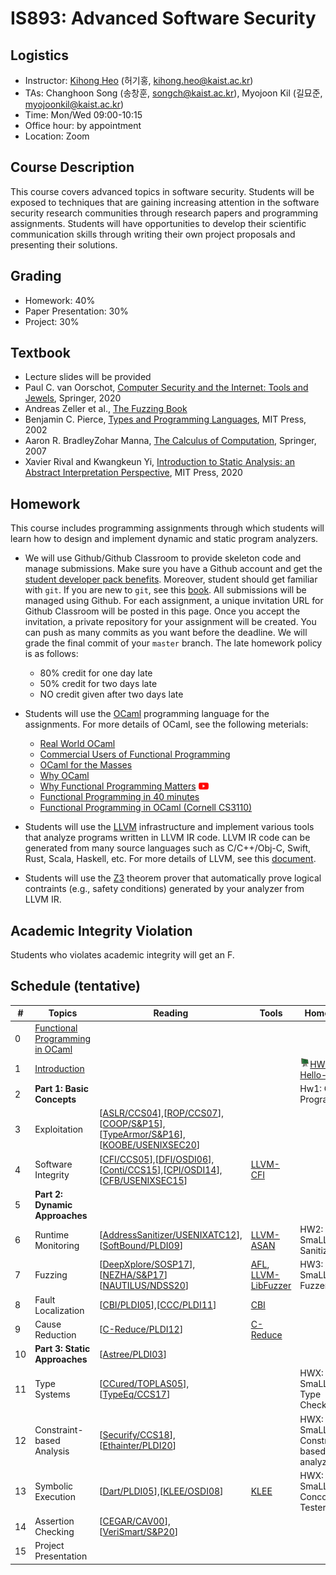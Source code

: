 # IS893: Advanced Software Security

## Logistics
- Instructor: [Kihong Heo](https://kihongheo.kaist.ac.kr) (허기홍, kihong.heo@kaist.ac.kr)
- TAs: Changhoon Song (송창훈, songch@kaist.ac.kr), Myojoon Kil (길묘준, myojoonkil@kaist.ac.kr)
- Time: Mon/Wed 09:00-10:15
- Office hour: by appointment
- Location: Zoom

## Course Description
This course covers advanced topics in software security. Students will be exposed to
techniques that are gaining increasing attention in the software security research
communities through research papers and programming assignments. Students will have
opportunities to develop their scientific communication skills through writing their
own project proposals and presenting their solutions.

## Grading
- Homework: 40%
- Paper Presentation: 30%
- Project: 30%

## Textbook
- Lecture slides will be provided
- Paul C. van Oorschot, [Computer Security and the Internet: Tools and Jewels](https://people.scs.carleton.ca/~paulv/toolsjewels.html), Springer, 2020
- Andreas Zeller et al., [The Fuzzing Book](https://www.fuzzingbook.org)
- Benjamin C. Pierce, [Types and Programming Languages](https://www.cis.upenn.edu/~bcpierce/tapl), MIT Press, 2002
- Aaron R. BradleyZohar Manna, [The Calculus of Computation](https://link.springer.com/book/10.1007/978-3-540-74113-8), Springer, 2007
- Xavier Rival and Kwangkeun Yi, [Introduction to Static Analysis: an Abstract Interpretation Perspective](https://mitpress.mit.edu/books/introduction-static-analysis), MIT Press, 2020

## Homework
This course includes programming assignments through which students will learn how to design and implement dynamic and static program analyzers.

- We will use Github/Github Classroom to provide skeleton code and manage submissions.
Make sure you have a Github account and get the [student developer pack benefits](https://education.github.com/pack).
Moreover, student should get familiar with `git`.
If you are new to `git`, see this [book](https://git-scm.com/book/en/v2).
All submissions will be managed using Github.
For each assignment, a unique invitation URL for Github Classroom will be posted in this page.
Once you accept the invitation, a private repository for your assignment will be created.
You can push as many commits as you want before the deadline. We will grade the final commit of your `master` branch.
The late homework policy is as follows:
  - 80% credit for one day late
  - 50% credit for two days late
  - NO credit given after two days late

- Students will use the [OCaml](https://ocaml.org) programming language for the assignments. For more details of OCaml, see the following meterials:
  - [Real World OCaml](https://dev.realworldocaml.org/index.html)
  - [Commercial Users of Functional Programming](http://cufp.org/2017)
  - [OCaml for the Masses](https://queue.acm.org/detail.cfm?id=2038036)
  - [Why OCaml](https://blog.janestreet.com/why-ocaml/)
  - [Why Functional Programming Matters](https://dl.acm.org/doi/10.1093/comjnl/32.2.98) [<img src="icons/youtube.png" width="16" />](https://youtu.be/1qBHf8DrWR8)
  - [Functional Programming in 40 minutes](https://youtu.be/0if71HOyVjY)
  - [Functional Programming in OCaml (Cornell CS3110)](https://www.cs.cornell.edu/courses/cs3110/2019sp/textbook/)

- Students will use the [LLVM](https://llvm.org) infrastructure and implement various tools that analyze programs written in LLVM IR code.
LLVM IR code can be generated from many source languages such as C/C++/Obj-C, Swift, Rust, Scala, Haskell, etc.
For more details of LLVM, see this [document](https://llvm.org/docs).

- Students will use the [Z3](https://github.com/Z3Prover/z3) theorem prover that automatically prove logical contraints (e.g., safety conditions)
generated by your analyzer from LLVM IR.

## Academic Integrity Violation
Students who violates academic integrity will get an F.

## Schedule (tentative)
|#|Topics|Reading|Tools|Homework|
|-|------|-------|----|--------|
|0|[Functional Programming in OCaml](slides/lecture0.pdf)|||
|1|[Introduction](slides/lecture1.pdf)|||[<img src="icons/github-classroom.png" width="16" />HW0: Hello-world](https://classroom.github.com/a/2pyTXU7M)|
|2|**Part 1: Basic Concepts**|||Hw1: OCaml Programming|
|3|Exploitation|[[ASLR/CCS04](https://dl.acm.org/doi/10.1145/1030083.1030124)],[[ROP/CCS07](https://dl.acm.org/doi/10.1145/1315245.1315313)],[[COOP/S&P15](https://ieeexplore.ieee.org/document/7163058)],[[TypeArmor/S&P16](https://ieeexplore.ieee.org/document/7546543)],[[KOOBE/USENIXSEC20](https://www.usenix.org/conference/usenixsecurity20/presentation/chen-weiteng)]||
|4|Software Integrity|[[CFI/CCS05](https://dl.acm.org/doi/10.1145/1102120.1102165)],[[DFI/OSDI06](https://dl.acm.org/doi/10.5555/1298455.1298470)],[[Conti/CCS15](https://dl.acm.org/doi/10.1145/1102120.1102165)],[[CPI/OSDI14](https://www.usenix.org/conference/osdi14/technical-sessions/presentation/kuznetsov)], [[CFB/USENIXSEC15](https://www.usenix.org/conference/usenixsecurity15/technical-sessions/presentation/carlini)]|[LLVM-CFI](https://clang.llvm.org/docs/ControlFlowIntegrity.html)||
|5|**Part 2: Dynamic Approaches**|||
|6|Runtime Monitoring|[[AddressSanitizer/USENIXATC12](https://www.usenix.org/system/files/conference/atc12/atc12-final39.pdf)], [[SoftBound/PLDI09](https://dl.acm.org/doi/abs/10.1145/1542476.1542504)]|[LLVM-ASAN](https://clang.llvm.org/docs/AddressSanitizer.html)|HW2: SmaLLVM Sanitizer|
|7|Fuzzing|[[DeepXplore/SOSP17](https://dl.acm.org/doi/10.1145/3132747.3132785)], [[NEZHA/S&P17](https://ieeexplore.ieee.org/abstract/document/7958601)][[NAUTILUS/NDSS20](https://www.ndss-symposium.org/ndss-paper/nautilus-fishing-for-deep-bugs-with-grammars)]|[AFL](https://lcamtuf.coredump.cx/afl/), [LLVM-LibFuzzer](https://llvm.org/docs/LibFuzzer.html)|HW3: SmaLLVM Fuzzer||
|8|Fault Localization|[[CBI/PLDI05](https://dl.acm.org/doi/10.1145/1065010.1065014)],[[CCC/PLDI11](https://dl.acm.org/doi/10.1145/1993316.1993550)]|[CBI](https://research.cs.wisc.edu/cbi/)|
|9|Cause Reduction|[[C-Reduce/PLDI12](https://dl.acm.org/doi/10.1145/2345156.2254104)]|[C-Reduce](https://embed.cs.utah.edu/creduce/)|
|10|**Part 3: Static Approaches**|[[Astree/PLDI03](https://dl.acm.org/doi/abs/10.1145/781131.781153)]||
|11|Type Systems|[[CCured/TOPLAS05](https://dl.acm.org/doi/10.1145/1065887.1065892)], [[TypeEq/CCS17](https://dl.acm.org/doi/abs/10.1145/3133956.3133998)]||HWX: SmaLLVM Type Checker|
|12|Constraint-based Analysis|[[Securify/CCS18](https://dl.acm.org/doi/10.1145/3243734.3243780)], [[Ethainter/PLDI20](https://dl.acm.org/doi/abs/10.1145/3385412.3385990)]||HWX: SmaLLVM Constraint-based analyzer||
|13|Symbolic Execution|[[Dart/PLDI05](https://dl.acm.org/doi/abs/10.1145/1065010.1065036)],[[KLEE/OSDI08](https://dl.acm.org/doi/10.5555/1855741.1855756)]|[KLEE](http://klee.github.io)|HWX: SmaLLVM Concolic Tester|
|14|Assertion Checking|[[CEGAR/CAV00](https://link.springer.com/chapter/10.1007/10722167_15)],[[VeriSmart/S&P20](http://prl.korea.ac.kr/~pronto/home/papers/snp20.pdf)]||
|15|Project Presentation|||
